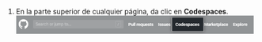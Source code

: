 1. En la parte superior de cualquier página, da clic en **Codespaces**. ![Enlace de {{ site.data.variables.product.prodname_codespaces }} en el encabezado](/assets/images/help/codespaces/header-link.png)
